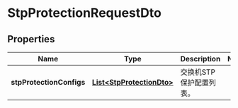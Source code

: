 
# StpProtectionRequestDto

## Properties
Name | Type | Description | Notes
------------ | ------------- | ------------- | -------------
**stpProtectionConfigs** | [**List&lt;StpProtectionDto&gt;**](StpProtectionDto.md) | 交换机STP保护配置列表。 | 



